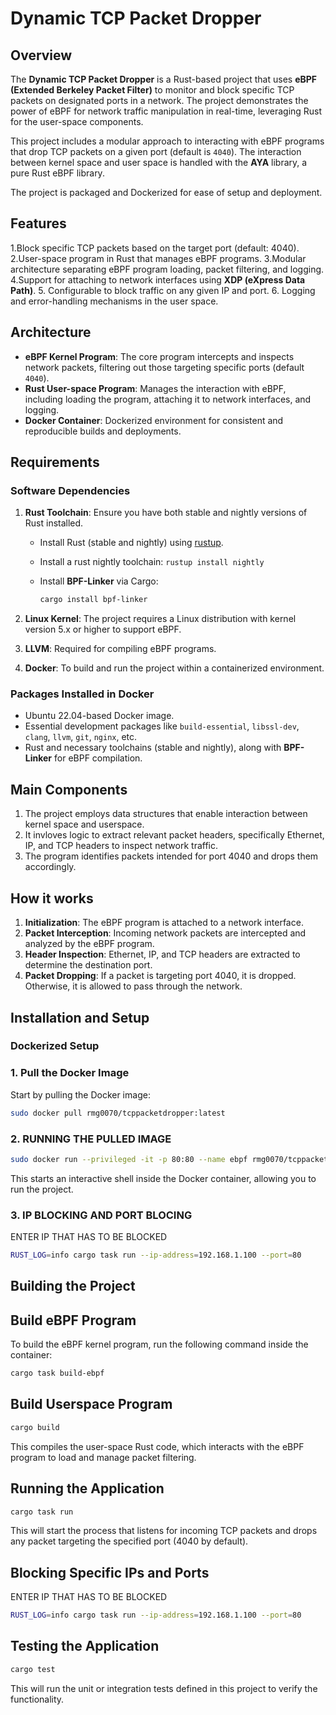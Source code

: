 # Dynamic TCP Packet Dropper

## Overview
The **Dynamic TCP Packet Dropper** is a Rust-based project that uses **eBPF (Extended Berkeley Packet Filter)** to monitor and block specific TCP packets on designated ports in a network. The project demonstrates the power of eBPF for network traffic manipulation in real-time, leveraging Rust for the user-space components.

This project includes a modular approach to interacting with eBPF programs that drop TCP packets on a given port (default is `4040`). The interaction between kernel space and user space is handled with the **AYA** library, a pure Rust eBPF library.

The project is packaged and Dockerized for ease of setup and deployment.

## Features
1.Block specific TCP packets based on the target port (default: 4040).
2.User-space program in Rust that manages eBPF programs.
3.Modular architecture separating eBPF program loading, packet filtering, and logging.
4.Support for attaching to network interfaces using **XDP (eXpress Data Path)**.
5. Configurable to block traffic on any given IP and port.
6. Logging and error-handling mechanisms in the user space.
 

## Architecture
- **eBPF Kernel Program**: The core program intercepts and inspects network packets, filtering out those targeting specific ports (default `4040`).
- **Rust User-space Program**: Manages the interaction with eBPF, including loading the program, attaching it to network interfaces, and logging.
- **Docker Container**: Dockerized environment for consistent and reproducible builds and deployments.

## Requirements

### Software Dependencies
1. **Rust Toolchain**: Ensure you have both stable and nightly versions of Rust installed.
   - Install Rust (stable and nightly) using [rustup](https://rustup.rs/).
   - Install a rust nightly toolchain: `rustup install nightly`


   - Install **BPF-Linker** via Cargo:
     ```bash
     cargo install bpf-linker
     ```

2. **Linux Kernel**: The project requires a Linux distribution with kernel version 5.x or higher to support eBPF.

3. **LLVM**: Required for compiling eBPF programs.

4. **Docker**: To build and run the project within a containerized environment.

### Packages Installed in Docker
- Ubuntu 22.04-based Docker image.
- Essential development packages like `build-essential`, `libssl-dev`, `clang`, `llvm`, `git`, `nginx`, etc.
- Rust and necessary toolchains (stable and nightly), along with **BPF-Linker** for eBPF compilation.

## Main Components
1. The project employs data structures that enable interaction between kernel space and userspace.
2. It invloves logic to extract relevant packet headers, specifically Ethernet, IP, and TCP headers to inspect network traffic.
3. The program identifies packets intended for port 4040 and drops them accordingly.
## How it works

1. **Initialization**: The eBPF program is attached to a network interface.
2. **Packet Interception**: Incoming network packets are intercepted and analyzed by the eBPF program.
3. **Header Inspection**: Ethernet, IP, and TCP headers are extracted to determine the destination port.
4. **Packet Dropping**: If a packet is targeting port 4040, it is dropped. Otherwise, it is allowed to pass through the network.


## Installation and Setup

### Dockerized Setup

### 1. Pull the Docker Image
Start by pulling the Docker image:
```bash
sudo docker pull rmg0070/tcppacketdropper:latest

```
### 2. RUNNING THE PULLED IMAGE
``` bash
sudo docker run --privileged -it -p 80:80 --name ebpf rmg0070/tcppacketdropper:latest /bin/bash
```
This starts an interactive shell inside the Docker container, allowing you to run the project.

### 3. IP BLOCKING AND PORT BLOCING 
ENTER IP THAT HAS TO BE BLOCKED 
```BASH
RUST_LOG=info cargo task run --ip-address=192.168.1.100 --port=80
```

## Building the Project
## Build eBPF Program
To build the eBPF kernel program, run the following command inside the container:
```bash
cargo task build-ebpf
```

## Build Userspace Program

```bash
cargo build
```
This compiles the user-space Rust code, which interacts with the eBPF program to load and manage packet filtering.


## Running the Application
```bash
cargo task run
```

This will start the process that listens for incoming TCP packets and drops any packet targeting the specified port (4040 by default).

## Blocking Specific IPs and Ports
ENTER IP THAT HAS TO BE BLOCKED 
```BASH
RUST_LOG=info cargo task run --ip-address=192.168.1.100 --port=80
```

## Testing the Application   
```bash
cargo test
```
This will run the unit or integration tests defined in this project to verify the functionality.
